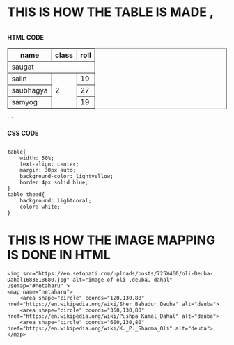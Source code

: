 # THIS IS HOW THE TABLE IS MADE , 
```
```
**HTML CODE**

<table border="1"  >
    <thead>
        <tr>
            <th>name</th>
            <th>class</th>
            <th>roll</th>
        </tr>
    </thead>
    <tbody>
        <tr>
            <td colspan="3">saugat</td>
        </tr>
        <tr>
            <td>salin</td>
            <td rowspan="3">2</td>
            <td>19</td>
        </tr>
        <tr>
            <td>saubhagya</td>
            <td>27</td>
        </tr>
        <tr>
            <td>samyog</td>
            <td>19</td>
        </tr>
    </tbody>
</table>
```

**CSS CODE**

```

table{
    width: 50%;
    text-align: center;
    margin: 30px auto;
    background-color: lightyellow;    
    border:4px solid blue;
}
table thead{
    background: lightcoral;
    color: white;
}

```


# THIS IS HOW THE IMAGE MAPPING IS DONE IN HTML

```
<img src="https://en.setopati.com/uploads/posts/725X460/oli-Deuba-Dahal1683618680.jpg" alt="image of oli ,deuba, dahal" usemap="#netaharu" >
<map name="netaharu">
    <area shape="circle" coords="120,130,80" href="https://en.wikipedia.org/wiki/Sher_Bahadur_Deuba" alt="deuba">
    <area shape="circle" coords="350,130,80" href="https://en.wikipedia.org/wiki/Pushpa_Kamal_Dahal" alt="deuba">
    <area shape="circle" coords="600,130,80" href="https://en.wikipedia.org/wiki/K._P._Sharma_Oli" alt="deuba">
</map>

```